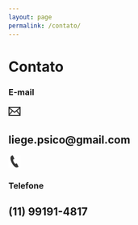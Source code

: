 ```yaml
---
layout: page
permalink: /contato/
---
```

<div class="texto-contato-container">
		<h1 class="texto-titulo-contato">Contato </h1>
			<div class="separador-titulo-contato"></div>
		<article class="paragrafo-contato"> 
			<h3 class="lbl-email"> E-mail</h3>
			<img class="email-icon" src="/imgs/email-icon.png">
			<h1 class= "contato-email"> liege.psico@gmail.com </h1>
			<img src="/imgs/tel-icon.png">
			<h3 class="lbl-telefone"> Telefone</h3>
			<h2 class="contato-tel">(11) 99191-4817 </h2>
		</article>
</div>
	
